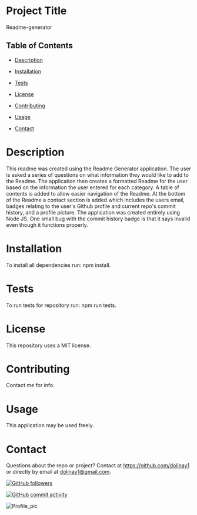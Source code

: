 # Project Title
Readme-generator



## Table of Contents

* [Description](#description)

* [Installation](#installation)

* [Tests](#tests)

* [License](#license)

* [Contributing](#contributing)

* [Usage](#usage)

* [Contact](#contact)




# Description
This readme was created using the Readme Generator application. The user is asked a series of questions on what information they would like to add to the Readme. The application then creates a formatted Readme for the user based on the information the user entered for each category. A table of contents is added to allow easier navigation of the Readme. At the bottom of the Readme a contact section is added which includes the users email, badges relating to the user's Github profile and current repo's commit history, and a profile picture. The application was created entirely using Node JS. One small bug with the commit history badge is that it says invalid even though it functions properly.



# Installation
To install all dependencies run: npm install.



# Tests

To run tests for repository run: npm run tests.



# License
This repository uses a MIT license.



# Contributing
Contact me for info.



# Usage
This application may be used freely.



# Contact
Questions about the repo or project? Contact at	https://github.com/dolinay1 or directly by email at dolinay1@gmail.com.

[![GitHub followers](https://img.shields.io/github/followers/dolinay1?style=social)](https://github.com/dolinay1)

[![GitHub commit activity](https://img.shields.io/github/commit-activity/m/dolinay1/Readme-generator)](https://github.com/dolinay1/Readme-generator/commits/master)

![Profile_pic](https://avatars1.githubusercontent.com/u/43730139?s=400&u=2a4d25d374a9e32196211535a9b4834b2ba9f149&v=4)

